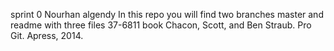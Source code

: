 sprint 0
Nourhan algendy 
In this repo you will find two branches master and readme with three files
37-6811
book Chacon, Scott, and Ben Straub. Pro Git. Apress,
2014.
